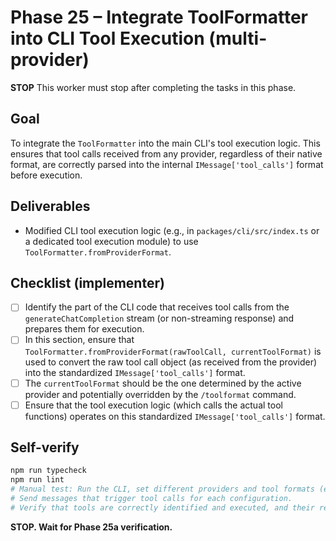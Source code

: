 # Phase 25 – Integrate ToolFormatter into CLI Tool Execution (multi-provider)

**STOP**
This worker must stop after completing the tasks in this phase.

## Goal

To integrate the `ToolFormatter` into the main CLI's tool execution logic. This ensures that tool calls received from any provider, regardless of their native format, are correctly parsed into the internal `IMessage['tool_calls']` format before execution.

## Deliverables

- Modified CLI tool execution logic (e.g., in `packages/cli/src/index.ts` or a dedicated tool execution module) to use `ToolFormatter.fromProviderFormat`.

## Checklist (implementer)

- [ ] Identify the part of the CLI code that receives tool calls from the `generateChatCompletion` stream (or non-streaming response) and prepares them for execution.
- [ ] In this section, ensure that `ToolFormatter.fromProviderFormat(rawToolCall, currentToolFormat)` is used to convert the raw tool call object (as received from the provider) into the standardized `IMessage['tool_calls']` format.
- [ ] The `currentToolFormat` should be the one determined by the active provider and potentially overridden by the `/toolformat` command.
- [ ] Ensure that the tool execution logic (which calls the actual tool functions) operates on this standardized `IMessage['tool_calls']` format.

## Self-verify

```bash
npm run typecheck
npm run lint
# Manual test: Run the CLI, set different providers and tool formats (e.g., /provider openai /toolformat openai, then /provider anthropic /toolformat anthropic).
# Send messages that trigger tool calls for each configuration.
# Verify that tools are correctly identified and executed, and their results are processed.
```

**STOP. Wait for Phase 25a verification.**
